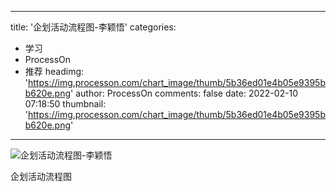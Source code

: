 
---
title: '企划活动流程图-李颖悟'
categories: 
 - 学习
 - ProcessOn
 - 推荐
headimg: 'https://img.processon.com/chart_image/thumb/5b36ed01e4b05e9395bb620e.png'
author: ProcessOn
comments: false
date: 2022-02-10 07:18:50
thumbnail: 'https://img.processon.com/chart_image/thumb/5b36ed01e4b05e9395bb620e.png'
---

<div>   
<img class="thumb" alt="企划活动流程图-李颖悟" src="https://img.processon.com/chart_image/thumb/5b36ed01e4b05e9395bb620e.png" referrerpolicy="no-referrer">
<p>企划活动流程图</p>  
</div>
            